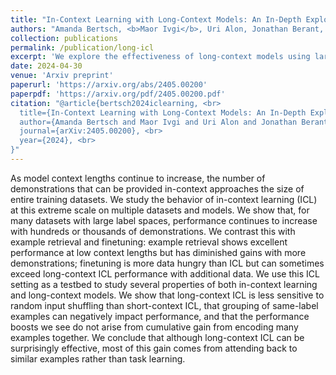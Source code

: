 ```yaml
---
title: "In-Context Learning with Long-Context Models: An In-Depth Exploration"
authors: "Amanda Bertsch, <b>Maor Ivgi</b>, Uri Alon, Jonathan Berant, Matthew R. Gormley, Graham Neubig"
collection: publications
permalink: /publication/long-icl
excerpt: 'We explore the effectiveness of long-context models using large in-context demonstration sets, revealing that their success largely stems from referencing similar examples, and we uncover unique behaviors of many-shot in-context learning in this new research.'
date: 2024-04-30
venue: 'Arxiv preprint'
paperurl: 'https://arxiv.org/abs/2405.00200'
paperpdf: 'https://arxiv.org/pdf/2405.00200.pdf'
citation: "@article{bertsch2024iclearning, <br>
  title={In-Context Learning with Long-Context Models: An In-Depth Exploration}, <br>
  author={Amanda Bertsch and Maor Ivgi and Uri Alon and Jonathan Berant and Matthew R. Gormley and Graham Neubig}, <br>
  journal={arXiv:2405.00200}, <br>
  year={2024}, <br>
}"
---
```

As model context lengths continue to increase, the number of demonstrations that can be provided in-context approaches the size of entire training datasets. We study the behavior of in-context learning (ICL) at this extreme scale on multiple datasets and models. We show that, for many datasets with large label spaces, performance continues to increase with hundreds or thousands of demonstrations. We contrast this with example retrieval and finetuning: example retrieval shows excellent performance at low context lengths but has diminished gains with more demonstrations; finetuning is more data hungry than ICL but can sometimes exceed long-context ICL performance with additional data. We use this ICL setting as a testbed to study several properties of both in-context learning and long-context models. We show that long-context ICL is less sensitive to random input shuffling than short-context ICL, that grouping of same-label examples can negatively impact performance, and that the performance boosts we see do not arise from cumulative gain from encoding many examples together. We conclude that although long-context ICL can be surprisingly effective, most of this gain comes from attending back to similar examples rather than task learning.